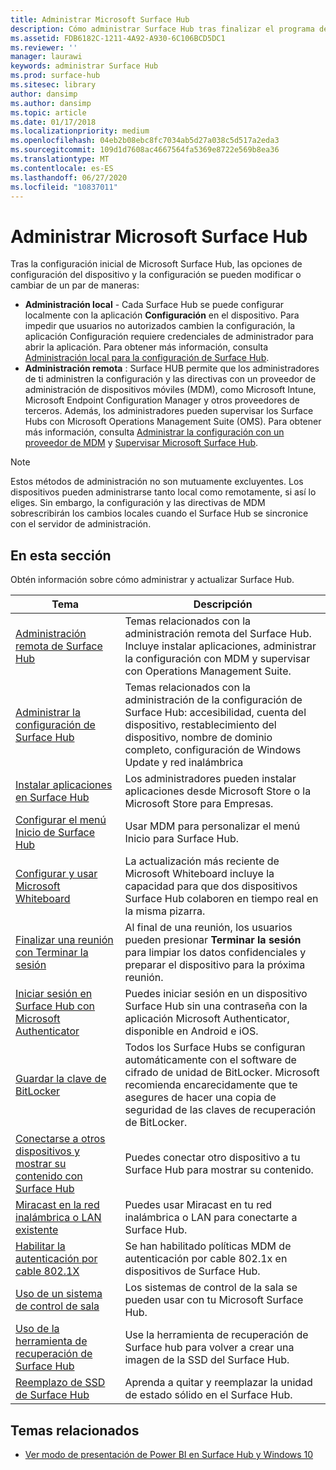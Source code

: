 ```yaml
---
title: Administrar Microsoft Surface Hub
description: Cómo administrar Surface Hub tras finalizar el programa de primera ejecución.
ms.assetid: FDB6182C-1211-4A92-A930-6C106BCD5DC1
ms.reviewer: ''
manager: laurawi
keywords: administrar Surface Hub
ms.prod: surface-hub
ms.sitesec: library
author: dansimp
ms.author: dansimp
ms.topic: article
ms.date: 01/17/2018
ms.localizationpriority: medium
ms.openlocfilehash: 04eb2b08ebc8fc7034ab5d27a038c5d517a2eda3
ms.sourcegitcommit: 109d1d7608ac4667564fa5369e8722e569b8ea36
ms.translationtype: MT
ms.contentlocale: es-ES
ms.lasthandoff: 06/27/2020
ms.locfileid: "10837011"
---
```

# Administrar Microsoft Surface Hub

Tras la configuración inicial de Microsoft Surface Hub, las opciones de configuración del dispositivo y la configuración se pueden modificar o cambiar de un par de maneras:

- **Administración local** - Cada Surface Hub se puede configurar localmente con la aplicación **Configuración** en el dispositivo. Para impedir que usuarios no autorizados cambien la configuración, la aplicación Configuración requiere credenciales de administrador para abrir la aplicación. Para obtener más información, consulta [Administración local para la configuración de Surface Hub](local-management-surface-hub-settings.md).
- **Administración remota** : Surface HUB permite que los administradores de ti administren la configuración y las directivas con un proveedor de administración de dispositivos móviles (MDM), como Microsoft Intune, Microsoft Endpoint Configuration Manager y otros proveedores de terceros. Además, los administradores pueden supervisar los Surface Hubs con Microsoft Operations Management Suite (OMS). Para obtener más información, consulta [Administrar la configuración con un proveedor de MDM](manage-settings-with-mdm-for-surface-hub.md) y [Supervisar Microsoft Surface Hub](monitor-surface-hub.md). 

> [!NOTE]
> Estos métodos de administración no son mutuamente excluyentes. Los dispositivos pueden administrarse tanto local como remotamente, si así lo eliges. Sin embargo, la configuración y las directivas de MDM sobrescribirán los cambios locales cuando el Surface Hub se sincronice con el servidor de administración. 

## En esta sección

Obtén información sobre cómo administrar y actualizar Surface Hub.

| Tema | Descripción |
| ----- | ----------- |
| [Administración remota de Surface Hub](remote-surface-hub-management.md) |Temas relacionados con la administración remota del Surface Hub. Incluye instalar aplicaciones, administrar la configuración con MDM y supervisar con Operations Management Suite. |
| [Administrar la configuración de Surface Hub](manage-surface-hub-settings.md) |Temas relacionados con la administración de la configuración de Surface Hub: accesibilidad, cuenta del dispositivo, restablecimiento del dispositivo, nombre de dominio completo, configuración de Windows Update y red inalámbrica |
| [Instalar aplicaciones en Surface Hub]( https://technet.microsoft.com/itpro/surface-hub/install-apps-on-surface-hub) | Los administradores pueden instalar aplicaciones desde Microsoft Store o la Microsoft Store para Empresas.|
[Configurar el menú Inicio de Surface Hub](surface-hub-start-menu.md) | Usar MDM para personalizar el menú Inicio para Surface Hub.
| [Configurar y usar Microsoft Whiteboard](whiteboard-collaboration.md)  | La actualización más reciente de Microsoft Whiteboard incluye la capacidad para que dos dispositivos Surface Hub colaboren en tiempo real en la misma pizarra.   |
| [Finalizar una reunión con Terminar la sesión](https://technet.microsoft.com/itpro/surface-hub/i-am-done-finishing-your-surface-hub-meeting) | Al final de una reunión, los usuarios pueden presionar **Terminar la sesión** para limpiar los datos confidenciales y preparar el dispositivo para la próxima reunión.|
| [Iniciar sesión en Surface Hub con Microsoft Authenticator](surface-hub-authenticator-app.md) | Puedes iniciar sesión en un dispositivo Surface Hub sin una contraseña con la aplicación Microsoft Authenticator, disponible en Android e iOS.   |
| [Guardar la clave de BitLocker](https://technet.microsoft.com/itpro/surface-hub/save-bitlocker-key-surface-hub) | Todos los Surface Hubs se configuran automáticamente con el software de cifrado de unidad de BitLocker. Microsoft recomienda encarecidamente que te asegures de hacer una copia de seguridad de las claves de recuperación de BitLocker.|
| [Conectarse a otros dispositivos y mostrar su contenido con Surface Hub](https://technet.microsoft.com/itpro/surface-hub/connect-and-display-with-surface-hub) | Puedes conectar otro dispositivo a tu Surface Hub para mostrar su contenido.|
| [Miracast en la red inalámbrica o LAN existente](miracast-over-infrastructure.md) | Puedes usar Miracast en tu red inalámbrica o LAN para conectarte a Surface Hub. |
 [Habilitar la autenticación por cable 802.1X](enable-8021x-wired-authentication.md) | Se han habilitado políticas MDM de autenticación por cable 802.1x en dispositivos de Surface Hub. 
| [Uso de un sistema de control de sala](https://technet.microsoft.com/itpro/surface-hub/use-room-control-system-with-surface-hub) | Los sistemas de control de la sala se pueden usar con tu Microsoft Surface Hub.|
[Uso de la herramienta de recuperación de Surface Hub](surface-hub-recovery-tool.md) | Use la herramienta de recuperación de Surface hub para volver a crear una imagen de la SSD del Surface Hub.
[Reemplazo de SSD de Surface Hub](surface-hub-ssd-replacement.md) | Aprenda a quitar y reemplazar la unidad de estado sólido en el Surface Hub.

## Temas relacionados

- [Ver modo de presentación de Power BI en Surface Hub y Windows 10](https://powerbi.microsoft.com/documentation/powerbi-mobile-win10-app-presentation-mode/)
